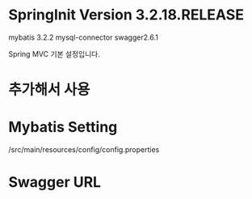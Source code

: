 # SpringInit Version 3.2.18.RELEASE

mybatis 3.2.2
mysql-connector
swagger2.6.1

Spring MVC 기본 설정입니다.

# 추가해서 사용

# Mybatis Setting 
/src/main/resources/config/config.properties

# Swagger URL
